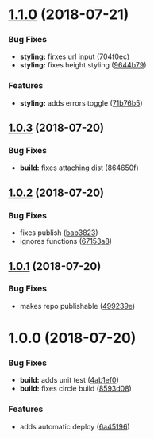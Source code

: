 # [1.1.0](https://github.com/eljefedelrodeodeljefe/inline-jsonschema-validator/compare/v1.0.3...v1.1.0) (2018-07-21)


### Bug Fixes

* **styling:** firxes url input ([704f0ec](https://github.com/eljefedelrodeodeljefe/inline-jsonschema-validator/commit/704f0ec))
* **styling:** fixes height styling ([9644b79](https://github.com/eljefedelrodeodeljefe/inline-jsonschema-validator/commit/9644b79))


### Features

* **styling:** adds errors toggle ([71b76b5](https://github.com/eljefedelrodeodeljefe/inline-jsonschema-validator/commit/71b76b5))

## [1.0.3](https://github.com/eljefedelrodeodeljefe/inline-jsonschema-validator/compare/v1.0.2...v1.0.3) (2018-07-20)


### Bug Fixes

* **build:** fixes attaching dist ([864650f](https://github.com/eljefedelrodeodeljefe/inline-jsonschema-validator/commit/864650f))

## [1.0.2](https://github.com/eljefedelrodeodeljefe/inline-jsonschema-validator/compare/v1.0.1...v1.0.2) (2018-07-20)


### Bug Fixes

* fixes publish ([bab3823](https://github.com/eljefedelrodeodeljefe/inline-jsonschema-validator/commit/bab3823))
* ignores functions ([67153a8](https://github.com/eljefedelrodeodeljefe/inline-jsonschema-validator/commit/67153a8))

## [1.0.1](https://github.com/eljefedelrodeodeljefe/inline-jsonschema-validator/compare/v1.0.0...v1.0.1) (2018-07-20)


### Bug Fixes

* makes repo publishable ([499239e](https://github.com/eljefedelrodeodeljefe/inline-jsonschema-validator/commit/499239e))

# 1.0.0 (2018-07-20)


### Bug Fixes

* **build:** adds unit test ([4ab1ef0](https://github.com/eljefedelrodeodeljefe/inline-jsonschema-validator/commit/4ab1ef0))
* **build:** fixes circle build ([8593d08](https://github.com/eljefedelrodeodeljefe/inline-jsonschema-validator/commit/8593d08))


### Features

* adds automatic deploy ([6a45196](https://github.com/eljefedelrodeodeljefe/inline-jsonschema-validator/commit/6a45196))
